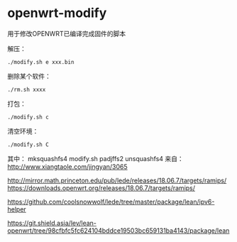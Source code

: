 # openwrt-modify

用于修改OPENWRT已编译完成固件的脚本

解压：

	./modify.sh e xxx.bin

删除某个软件：

	./rm.sh xxxx

打包：

	./modify.sh c
	
清空环境：

	./modify.sh C

其中：
	mksquashfs4
	modify.sh
	padjffs2
	unsquashfs4
来自：http://www.xiangtaole.com/jingyan/3065

http://mirror.math.princeton.edu/pub/lede/releases/18.06.7/targets/ramips/
https://downloads.openwrt.org/releases/18.06.7/targets/ramips/

https://github.com/coolsnowwolf/lede/tree/master/package/lean/ipv6-helper

https://git.shield.asia/lev/lean-openwrt/tree/98cfbfc5fc624104bddce19503bc659131ba4143/package/lean

